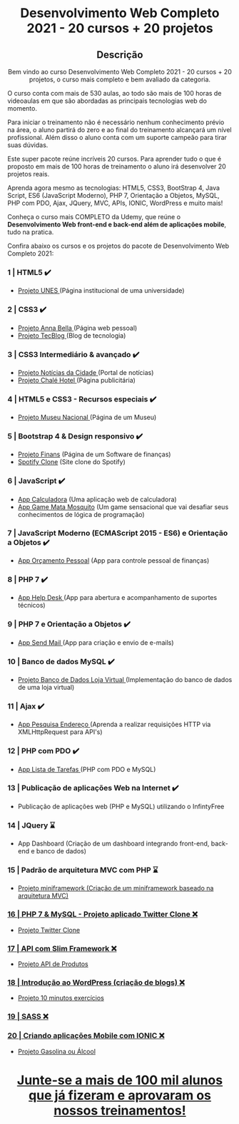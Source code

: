 <h1 align="center"> Desenvolvimento Web Completo 2021 - 20 cursos + 20 projetos </h1>

<h2 align="center"> Descrição </h2>
<p align="center">Bem vindo ao curso Desenvolvimento Web Completo 2021 - 20 cursos + 20 projetos, o curso mais completo e bem avaliado da categoria.

O curso conta com mais de 530 aulas, ao todo são mais de 100 horas de videoaulas em que são abordadas as principais tecnologias web do momento.

Para iniciar o treinamento não é necessário nenhum conhecimento prévio na área, o aluno partirá do zero e ao final do treinamento alcançará um nível profissional. Além disso o aluno conta com um suporte campeão para tirar suas dúvidas.

Este super pacote reúne incríveis 20 cursos. Para aprender tudo o que é proposto em mais de 100 horas de treinamento o aluno irá desenvolver 20 projetos reais.

Aprenda agora mesmo as tecnologias: HTML5, CSS3, BootStrap 4, Java Script, ES6 (JavaScript Moderno), PHP 7, Orientação a Objetos, MySQL, PHP com PDO, Ajax, JQuery, MVC, APIs, IONIC, WordPress e muito mais!

Conheça o curso mais COMPLETO da Udemy, que reúne o <b>Desenvolvimento Web front-end e back-end além de aplicações mobile</b>, tudo na pratica. </p>

Confira abaixo os cursos e os projetos do pacote de Desenvolvimento Web Completo 2021:

### 1 | HTML5  ✔️

- <a href="https://github.com/Liuizn/DesenvolvimentoWEB_Curso/tree/main/Projetos/CEMCC" target="_blank">Projeto UNES </a> (Página institucional de uma universidade)

### 2 | CSS3  ✔️

- <a href="https://github.com/Liuizn/DesenvolvimentoWEB_Curso/tree/Projetos/Marilia-Modelo" target="_blank"> Projeto Anna Bella </a> (Página web pessoal)
- <a href="https://github.com/Liuizn/DesenvolvimentoWEB_Curso/tree/main/Projetos/BlogTec" target="_blank">Projeto TecBlog </a> (Blog de tecnologia)

### 3 | CSS3 Intermediário & avançado ✔️

- <a href="https://github.com/Liuizn/DesenvolvimentoWEB_Curso/tree/Projetos/Jornal-Cidade" target="_blank">Projeto Notícias da Cidade </a> (Portal de notícias)
- <a href="https://github.com/Liuizn/DesenvolvimentoWEB_Curso/tree/main/Projetos/Chale-Hotel" target="_blank"> Projeto Chalé Hotel </a> (Página publicitária)

### 4 | HTML5 e CSS3 - Recursos especiais ✔️

- <a href="https://github.com/Liuizn/DesenvolvimentoWEB_Curso/tree/main/Projetos/Museu-Nacional" target="_blank"> Projeto Museu Nacional </a> (Página de um Museu)

### 5 | Bootstrap 4 & Design responsivo ✔️

- <a href="https://github.com/Liuizn/DesenvolvimentoWEB_Curso/tree/main/Projetos/Finans" target="_blank"> Projeto Finans</a> (Página de um Software de finanças)
- <a href="https://github.com/Liuizn/DesenvolvimentoWEB_Curso/tree/main/Projetos/Spotify" target="_blank"> Spotify Clone</a> (Site clone do Spotify)

### 6 | JavaScript ✔️

- <a href="https://github.com/Liuizn/DesenvolvimentoWEB_Curso/tree/main/Projetos/App-Calculadora" target="_blank"> App Calculadora</a> (Uma aplicação web de calculadora)
- <a href="https://github.com/Liuizn/DesenvolvimentoWEB_Curso/tree/main/Projetos/Mata-Mosquito" target="_blank"> App Game Mata Mosquito</a> (Um game sensacional que vai desafiar seus conhecimentos de lógica de programação)

### 7 | JavaScript Moderno (ECMAScript 2015 - ES6) e Orientação a Objetos ✔️

- <a href="https://github.com/Liuizn/DesenvolvimentoWEB_Curso/tree/main/Projetos/App_Orcamento" target="_blank"> App Orçamento Pessoal</a> (App para controle pessoal de finanças)

### 8 | PHP 7 ✔️

- <a href="https://github.com/Liuizn/DesenvolvimentoWEB_Curso/tree/main/Projetos/App-suporteJa" target="_blank"> App Help Desk </a> (App para abertura e acompanhamento de suportes técnicos)

### 9 | PHP 7 e Orientação a Objetos ✔️

- <a href="https://github.com/Liuizn/DesenvolvimentoWEB_Curso/tree/main/Projetos/APP_Send-Mail" target="_blank"> App Send Mail </a>(App para criação e envio de e-mails)

### 10 | Banco de dados MySQL ✔️

- <a href="https://github.com/Liuizn/DesenvolvimentoWEB_Curso/tree/main/Projetos/Loja_Virtual" target="_blank"> Projeto Banco de Dados Loja Virtual </a>(Implementação do banco de dados de uma loja virtual)

### 11 | Ajax ✔️

- <a href="https://github.com/Liuizn/DesenvolvimentoWEB_Curso/tree/main/Projetos/App_Pesquisa_Endereco" target="_blank"> App Pesquisa Endereço </a>(Aprenda a realizar requisições HTTP via XMLHttpRequest para API's)

### 12 | PHP com PDO ✔️

- <a href="https://github.com/Liuizn/DesenvolvimentoWEB_Curso/tree/main/Projetos/App_lista_tarefas" target="_blank"> App Lista de Tarefas </a>(PHP com PDO e MySQL)

### 13 | Publicação de aplicações Web na Internet ✔️

- Publicação de aplicações web (PHP e MySQL) utilizando o InfintyFree

### 14 | JQuery ⌛️

- App Dashboard (Criação de um dashboard integrando front-end, back-end e banco de dados)

### 15 | Padrão de arquitetura MVC com PHP ⌛️

- <a href="https://github.com/Liuizn/DesenvolvimentoWEB_Curso/tree/main/Projetos/" target="_blank"> Projeto miniframework (Criação de um miniframework baseado na arquitetura MVC)

### 16 | PHP 7 & MySQL - Projeto aplicado Twitter Clone ❌

- Projeto Twitter Clone

### 17 | API com Slim Framework ❌

- Projeto API de Produtos

### 18 | Introdução ao WordPress (criação de blogs) ❌

- Projeto 10 minutos exercícios

### 19 | SASS ❌

### 20 | Criando aplicações Mobile com IONIC ❌

- Projeto Gasolina ou Álcool

<h1 align="center"> Junte-se a mais de 100 mil alunos que já fizeram e aprovaram os nossos treinamentos! </h1>
